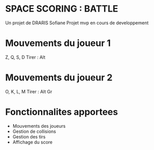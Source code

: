 # SPACE SCORING : BATTLE
  Un projet de DRARIS Sofiane
  Projet mvp en cours de developpement


# Mouvements du joueur 1
  Z, Q, S, D
  Tirer : Alt

# Mouvements du joueur 2
  O, K, L, M
  Tirer : Alt Gr

# Fonctionnalites apportees
 - Mouvements des joueurs
 - Gestion de collisions
 - Gestion des tirs
 - Affichage du score